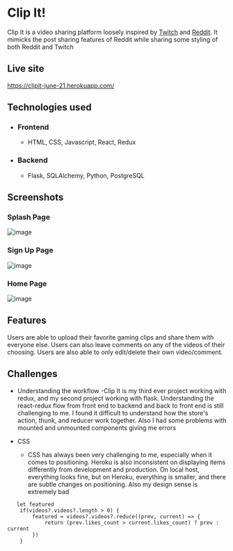 # Clip It!
Clip It is a video sharing platform loosely inspired by [Twitch](https://twitch.tv) and [Reddit](https://www.reddit.com/). It mimicks the post sharing features of Reddit while sharing some styling of both Reddit and Twitch

## Live site

https://clipit-june-21.herokuapp.com/

## Technologies used

- ### Frontend
  - HTML, CSS, Javascript, React, Redux
- ### Backend
  - Flask, SQLAlchemy, Python, PostgreSQL

## Screenshots

### Splash Page
![image](https://user-images.githubusercontent.com/76127850/139607174-199eac29-2e90-4d1c-9dd6-a9577f32abe5.png)

### Sign Up Page

![image](https://user-images.githubusercontent.com/76127850/139607198-9eb73436-9f71-42ad-9229-50fd4b6a5705.png)

### Home Page

![image](https://user-images.githubusercontent.com/76127850/139607240-3c7fb79e-2ad7-4cec-b526-ac60f1af6725.png)

## Features

Users are able to upload their favorite gaming clips and share them with everyone else. Users can also leave comments on any of the videos of their choosing. Users are also able to only edit/delete their own video/comment.

## Challenges

- Understanding the workflow
   -Clip It is my third ever project working with redux, and my second project working with flask. Understanding the react-redux flow from front end to backend and back to front end is still challenging to me. I found it difficult to understand how the store's action, thunk, and reducer work together. Also I had some problems with mounted and unmounted components giving me errors
   
- CSS
   - CSS has always been very challenging to me, especially when it comes to positioning. Heroku is also inconsistent on displaying items differently from development and production. On local host, everything looks fine, but on Heroku, everything is smaller, and there are subtle changes on positioning. Also my design sense is extremely bad

```JS
   let featured
    if(videos?.videos?.length > 0) {
        featured = videos?.videos?.reduce((prev, current) => {
            return (prev.likes_count > current.likes_count) ? prev : current
        })
    }
```

